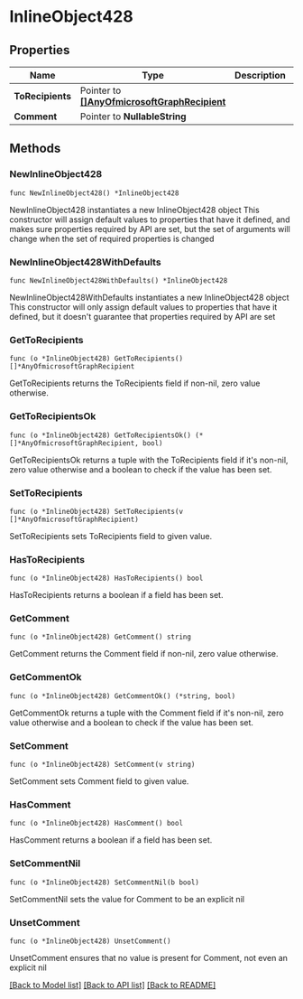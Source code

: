 # InlineObject428

## Properties

Name | Type | Description | Notes
------------ | ------------- | ------------- | -------------
**ToRecipients** | Pointer to [**[]AnyOfmicrosoftGraphRecipient**](AnyOfmicrosoftGraphRecipient.md) |  | [optional] 
**Comment** | Pointer to **NullableString** |  | [optional] 

## Methods

### NewInlineObject428

`func NewInlineObject428() *InlineObject428`

NewInlineObject428 instantiates a new InlineObject428 object
This constructor will assign default values to properties that have it defined,
and makes sure properties required by API are set, but the set of arguments
will change when the set of required properties is changed

### NewInlineObject428WithDefaults

`func NewInlineObject428WithDefaults() *InlineObject428`

NewInlineObject428WithDefaults instantiates a new InlineObject428 object
This constructor will only assign default values to properties that have it defined,
but it doesn't guarantee that properties required by API are set

### GetToRecipients

`func (o *InlineObject428) GetToRecipients() []*AnyOfmicrosoftGraphRecipient`

GetToRecipients returns the ToRecipients field if non-nil, zero value otherwise.

### GetToRecipientsOk

`func (o *InlineObject428) GetToRecipientsOk() (*[]*AnyOfmicrosoftGraphRecipient, bool)`

GetToRecipientsOk returns a tuple with the ToRecipients field if it's non-nil, zero value otherwise
and a boolean to check if the value has been set.

### SetToRecipients

`func (o *InlineObject428) SetToRecipients(v []*AnyOfmicrosoftGraphRecipient)`

SetToRecipients sets ToRecipients field to given value.

### HasToRecipients

`func (o *InlineObject428) HasToRecipients() bool`

HasToRecipients returns a boolean if a field has been set.

### GetComment

`func (o *InlineObject428) GetComment() string`

GetComment returns the Comment field if non-nil, zero value otherwise.

### GetCommentOk

`func (o *InlineObject428) GetCommentOk() (*string, bool)`

GetCommentOk returns a tuple with the Comment field if it's non-nil, zero value otherwise
and a boolean to check if the value has been set.

### SetComment

`func (o *InlineObject428) SetComment(v string)`

SetComment sets Comment field to given value.

### HasComment

`func (o *InlineObject428) HasComment() bool`

HasComment returns a boolean if a field has been set.

### SetCommentNil

`func (o *InlineObject428) SetCommentNil(b bool)`

 SetCommentNil sets the value for Comment to be an explicit nil

### UnsetComment
`func (o *InlineObject428) UnsetComment()`

UnsetComment ensures that no value is present for Comment, not even an explicit nil

[[Back to Model list]](../README.md#documentation-for-models) [[Back to API list]](../README.md#documentation-for-api-endpoints) [[Back to README]](../README.md)


